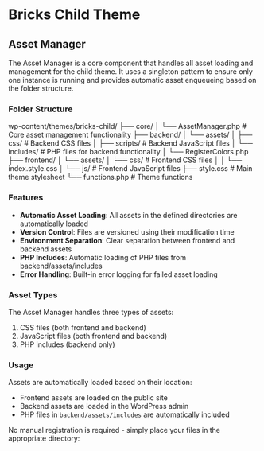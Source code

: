 # Bricks Child Theme

## Asset Manager

The Asset Manager is a core component that handles all asset loading and management for the child theme. It uses a singleton pattern to ensure only one instance is running and provides automatic asset enqueueing based on the folder structure.

### Folder Structure

wp-content/themes/bricks-child/
├── core/
│ └── AssetManager.php # Core asset management functionality
├── backend/
│ └── assets/
│ ├── css/ # Backend CSS files
│ ├── scripts/ # Backend JavaScript files
│ └── includes/ # PHP files for backend functionality
│ └── RegisterColors.php
├── frontend/
│ └── assets/
│ ├── css/ # Frontend CSS files
│ │ └── index.style.css
│ └── js/ # Frontend JavaScript files
├── style.css # Main theme stylesheet
└── functions.php # Theme functions


### Features

- **Automatic Asset Loading**: All assets in the defined directories are automatically loaded
- **Version Control**: Files are versioned using their modification time
- **Environment Separation**: Clear separation between frontend and backend assets
- **PHP Includes**: Automatic loading of PHP files from backend/assets/includes
- **Error Handling**: Built-in error logging for failed asset loading

### Asset Types

The Asset Manager handles three types of assets:
1. CSS files (both frontend and backend)
2. JavaScript files (both frontend and backend)
3. PHP includes (backend only)

### Usage

Assets are automatically loaded based on their location:

- Frontend assets are loaded on the public site
- Backend assets are loaded in the WordPress admin
- PHP files in `backend/assets/includes` are automatically included

No manual registration is required - simply place your files in the appropriate directory:

